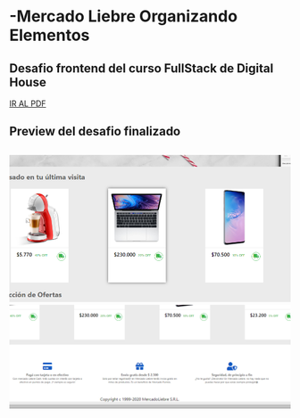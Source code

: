 # -Mercado Liebre Organizando Elementos

## Desafio frontend del curso FullStack de Digital House



<a href="https://github.com/ROBERT-Gimenez/Organizando_Elementos/blob/master/Objetivo/M04C07%20-%20Ejercitaci%C3%B3n%20Organizando%20Elementos.pdf">IR AL PDF</a>

<h2>Preview del desafio finalizado<h2>

<img src="https://github.com/ROBERT-Gimenez/Trabajos_Practicos_Formar/blob/master/10-Mercado_Liebre_6_Organizando_Elementos/public/images/card.PNG">

<img src="https://github.com/ROBERT-Gimenez/Trabajos_Practicos_Formar/blob/master/10-Mercado_Liebre_6_Organizando_Elementos/public/images/footer.PNG">
